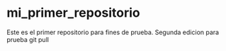 # mi_primer_repositorio
Este es el primer repositorio para fines de prueba.
Segunda edicion para prueba git pull 
